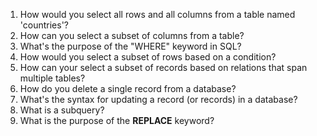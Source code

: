 1.  How would you select all rows and all columns from a table named 'countries'?
2.  How can you select a subset of columns from a table?
3.  What's the purpose of the "WHERE" keyword in SQL?
4.  How would you select a subset of rows based on a condition?
5.  How can your select a subset of records based on relations that span multiple tables?
6.  How do you delete a single record from a database?
7.  What's the syntax for updating a record (or records) in a database?
8.  What is a subquery?
9.  What is the purpose of the **REPLACE** keyword?